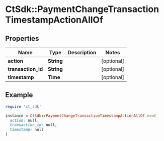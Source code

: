 # CtSdk::PaymentChangeTransactionTimestampActionAllOf

## Properties

| Name | Type | Description | Notes |
| ---- | ---- | ----------- | ----- |
| **action** | **String** |  | [optional] |
| **transaction_id** | **String** |  | [optional] |
| **timestamp** | **Time** |  | [optional] |

## Example

```ruby
require 'ct_sdk'

instance = CtSdk::PaymentChangeTransactionTimestampActionAllOf.new(
  action: null,
  transaction_id: null,
  timestamp: null
)
```

